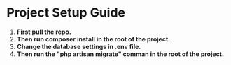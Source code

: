 <h1>Project Setup Guide</h1>

<ol>
<li><b>First pull the repo.</b></li>
<li><b>Then run composer install in the root of the project.</b></li>
<li><b>Change the database settings in .env file.</b></li>
<li><b>Then run the "php artisan migrate" comman in the root of the project.</b></li>
</ol>